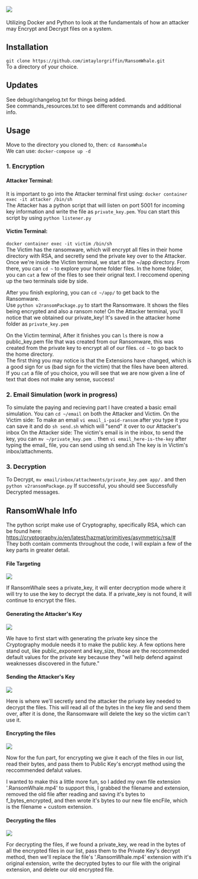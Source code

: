 # <img src="/githubStuff/rw.png"  />
Utilizing Docker and Python to look at the fundamentals of how an attacker may Encrypt and Decrypt files on a system.

## Installation
`git clone https://github.com/imtaylorgriffin/RansomWhale.git`  
To a directory of your choice.

## Updates
See debug/changelog.txt for things being added.   
See commands_resources.txt to see different commands and additional info.

## Usage
Move to the directory you cloned to, then:
`cd RansomWhale`  
We can use: `docker-compose up -d`  

### 1. Encryption
#### Attacker Terminal:   
It is important to go into the Attacker terminal first using:
`docker container exec -it attacker /bin/sh`   
The Attacker has a python script that will listen on port 5001 for incoming key information and write the file as `private_key.pem`. 
You can start this script by using `python listener.py`
#### Victim Terminal: 
`docker container exec -it victim /bin/sh`    
The Victim has the ransomware, which will encrypt all files in their home directory with RSA, and secretly send the private key over to the Attacker.   
Once we're inside the Victim terminal, we start at the ~/app directory. From there, you can `cd ~` to explore your home folder files.
In the home folder, you can `cat` a few of the files to see their orignal text.
I reccomend opening up the two terminals side by side. 

After you finish exploring, you can `cd ~/app/` to get back to the Ransomware.   
Use `python v2ransomPackage.py` to start the Ransomware. It shows the files being encrypted and also a ransom note! 
On the Attacker terminal, you'll notice that we obtained our private_key! It's saved in the attacker home folder as `private_key.pem`

On the Victim terminal, After it finishes you can `ls` there is now a public_key.pem file that was created from our Ransomware, this was created from the private key to encrypt all of our files. `cd ~` to go back to the home directory.   
The first thing you may notice is that the Extensions have changed, which is a good sign for us (bad sign for the victim) that the files have been altered. If you `cat` a file of you choice, you will see that we are now given a line of text that does not make any sense, success!  

### 2. Email Simulation (work in progress)
To simulate the paying and recieving part I have created a basic email simulation. You can `cd ~/email` on both the Attacker and Victim.
On the Victim side: To make an email `vi email_i-paid-ransom` after you type it you can save it and do `sh send.sh` which will "send" it over to our Attacker's inbox
On the Attacker side: The victim's email is in the inbox, to send the key, you can `mv ~/private_key.pem .` then `vi email_here-is-the-key` after typing the email_ file, you can send using sh send.sh  The key is in Victim's inbox/attachments.  

### 3. Decryption
To Decrypt, `mv email/inbox/attachments/private_key.pem app/.` and then `python v2ransomPackage.py` If successful, you should see Successfully Decrypted messages.



## RansomWhale Info   
The python script make use of Cryptography, specifically RSA, which can be found here: https://cryptography.io/en/latest/hazmat/primitives/asymmetric/rsa/#   
They both contain comments throughout the code, I will explain a few of the key parts in greater detail. 
#### File Targeting
<p>
    <img src="/githubStuff/target.png"  />
</p>
If RansomWhale sees a private_key, it will enter decryption mode where it will try to use the key to decrypt the data.
If a private_key is not found, it will continue to encrypt the files.

#### Generating the Attacker's Key
<p>
    <img src="/githubStuff/enc keygen.png"  />
</p>
We have to first start with generating the private key since the Cryptography module needs it to make the public key. A few options here stand out, like public_exponent and key_size, those are the reccommended default values for the private key because they "will help defend against weaknesses discovered in the future."  

#### Sending the Attacker's Key
<p>
    <img src="/githubStuff/key-transfer.png"  />
</p>
Here is where we'll secretly send the attacker the private key needed to decrypt the files. This will read all of the bytes in the key file and send them over, after it is done, the Ransomware will delete the key so the victim can't use it.

#### Encrypting the files
<p>
    <img src="/githubStuff/enc.png"  />
</p>    
Now for the fun part, for encrypting we give it each of the files in our list, read their bytes, and pass them to Public Key's encrypt method using the reccommended defalut values.      

I wanted to make this a little more fun, so I added my own file extension '.RansomWhale.mp4' to support this, I grabbed the filename and extension, removed the old file after reading and saving it's bytes to f_bytes_encrypted, and then wrote it's bytes to our new file encFile, which is the filename + custom extension.

#### Decrypting the files
<p>
    <img src="/githubStuff/dec.png"  />
</p>
For decrypting the files, if we found a private_key, we read in the bytes of all the encrypted files in our list, pass them to the Private Key's decrypt method, then we'll replace the file's '.RansomWhale.mp4' extension with it's original extension, write the decrypted bytes to our file with the original extension, and delete our old encrypted file.
